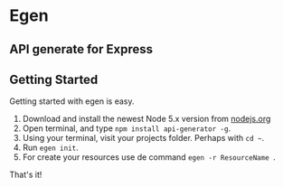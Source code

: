 # Egen
## API generate for Express

## Getting Started

Getting started with egen is easy.

1. Download and install the newest Node 5.x version from [nodejs.org](https://nodejs.org)
2. Open terminal, and type `npm install api-generator -g`.
3. Using your terminal, visit your projects folder. Perhaps with `cd ~`.
4. Run `egen init`.
5. For create your resources use de command `egen -r ResourceName `.

That's it!